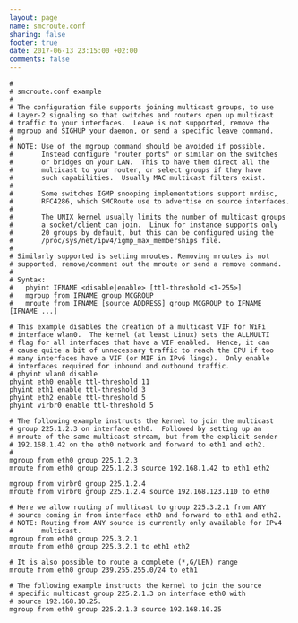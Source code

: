 ```yaml
---
layout: page
name: smcroute.conf
sharing: false
footer: true
date: 2017-06-13 23:15:00 +02:00
comments: false
---
```


    #
    # smcroute.conf example
    #
    # The configuration file supports joining multicast groups, to use
    # Layer-2 signaling so that switches and routers open up multicast
    # traffic to your interfaces.  Leave is not supported, remove the
    # mgroup and SIGHUP your daemon, or send a specific leave command.
    #
    # NOTE: Use of the mgroup command should be avoided if possible.
    #       Instead configure "router ports" or similar on the switches
    #       or bridges on your LAN.  This to have them direct all the
    #       multicast to your router, or select groups if they have
    #       such capabilities.  Usually MAC multicast filters exist.
    #
    #       Some switches IGMP snooping implementations support mrdisc,
    #       RFC4286, which SMCRoute use to advertise on source interfaces.
    #
    #       The UNIX kernel usually limits the number of multicast groups
    #       a socket/client can join.  Linux for instance supports only
    #       20 groups by default, but this can be configured using the
    #       /proc/sys/net/ipv4/igmp_max_memberships file.
    #
    # Similarly supported is setting mroutes. Removing mroutes is not
    # supported, remove/comment out the mroute or send a remove command.
    #
    # Syntax:
    #   phyint IFNAME <disable|enable> [ttl-threshold <1-255>]
    #   mgroup from IFNAME group MCGROUP
    #   mroute from IFNAME [source ADDRESS] group MCGROUP to IFNAME [IFNAME ...]
    
    # This example disables the creation of a multicast VIF for WiFi
    # interface wlan0.  The kernel (at least Linux) sets the ALLMULTI
    # flag for all interfaces that have a VIF enabled.  Hence, it can
    # cause quite a bit of unnecessary traffic to reach the CPU if too
    # many interfaces have a VIF (or MIF in IPv6 lingo).  Only enable
    # interfaces required for inbound and outbound traffic.
    # phyint wlan0 disable
    phyint eth0 enable ttl-threshold 11
    phyint eth1 enable ttl-threshold 3
    phyint eth2 enable ttl-threshold 5
    phyint virbr0 enable ttl-threshold 5
    
    # The following example instructs the kernel to join the multicast
    # group 225.1.2.3 on interface eth0.  Followed by setting up an
    # mroute of the same multicast stream, but from the explicit sender
    # 192.168.1.42 on the eth0 network and forward to eth1 and eth2.
    #
    mgroup from eth0 group 225.1.2.3
    mroute from eth0 group 225.1.2.3 source 192.168.1.42 to eth1 eth2
        
    mgroup from virbr0 group 225.1.2.4
    mroute from virbr0 group 225.1.2.4 source 192.168.123.110 to eth0
    
    # Here we allow routing of multicast to group 225.3.2.1 from ANY
    # source coming in from interface eth0 and forward to eth1 and eth2.
    # NOTE: Routing from ANY source is currently only available for IPv4
    #       multicast.
    mgroup from eth0 group 225.3.2.1
    mroute from eth0 group 225.3.2.1 to eth1 eth2
    
    # It is also possible to route a complete (*,G/LEN) range 
    mroute from eth0 group 239.255.255.0/24 to eth1
    
    # The following example instructs the kernel to join the source
    # specific multicast group 225.2.1.3 on interface eth0 with
    # source 192.168.10.25.
    mgroup from eth0 group 225.2.1.3 source 192.168.10.25


<!--
  -- Local Variables:
  -- mode: markdown
  -- End:
  -->

